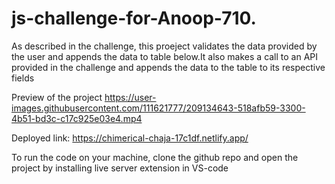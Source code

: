 # js-challenge-for-Anoop-710.

As described in the challenge, this proeject validates the data provided by the user and appends the data to table below.It also makes a call to an API provided
in the challenge and appends the data to the table to its respective fields

Preview of the project
https://user-images.githubusercontent.com/111621777/209134643-518afb59-3300-4b51-bd3c-c17c925e03e4.mp4

Deployed link:
https://chimerical-chaja-17c1df.netlify.app/

To run the code on your machine, clone the github repo and open the project by installing live server extension in VS-code
